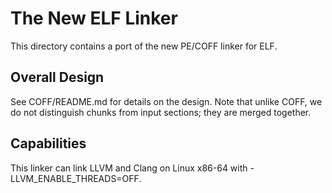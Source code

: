 The New ELF Linker
==================
This directory contains a port of the new PE/COFF linker for ELF.

Overall Design
--------------
See COFF/README.md for details on the design. Note that unlike COFF, we do not
distinguish chunks from input sections; they are merged together.

Capabilities
------------
This linker can link LLVM and Clang on Linux x86-64 with -LLVM_ENABLE_THREADS=OFF.
